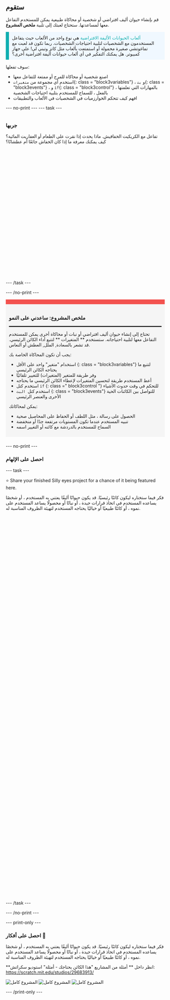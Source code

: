 ## ستقوم

قم بإنشاء حيوان أليف افتراضي أو شخصية أو محاكاة طبيعية يمكن للمستخدم التفاعل معها لمساعدتها. ستحتاج لعبتك إلى تلبية **ملخص المشروع**.

<p style="border-left: solid; border-width:10px; border-color: #0faeb0; background-color: aliceblue; padding: 10px;">
<span style="color: #0faeb0">ألعاب الحيوانات الأليفة الافتراضية</span> هي نوع واحد من الألعاب حيث يتفاعل المستخدمون مع الشخصيات لتلبية احتياجات الشخصيات. ربما تكون قد لعبت مع تماغوتشي صغيرة محمولة أو استمتعت بألعاب مثل كاتز وتبني لي! على جهاز كمبيوتر. هل يمكنك التفكير في أي ألعاب حيوانات أليفة افتراضية أخرى؟
</p>

سوف تفعلها:
+ اصنع شخصية أو محاكاة للمرح أو ممتعة للتفاعل معها
+ استخدم أي مجموعة من `متغيرات`{: class = "block3variables"} ، و `بث`{: class = "block3events"} ، و `if`{: class = "block3control"} ، بالمهارات التي تعلمتها بالفعل ، للسماح للمستخدم بتلبية احتياجات الشخصية
+ افهم كيف تتحكم الخوارزميات في الشخصيات في الألعاب والتطبيقات

--- no-print --- --- task ---

<div style="display: flex; flex-wrap: wrap">
<div style="flex-basis: 200px; flex-grow: 1">

### جربها

تفاعل مع الكريكيت الخفافيش. ماذا يحدث إذا نقرت على الطعام أو العفاريت المائية؟ كيف يمكنك معرفة ما إذا كان الخفاش جائعًا أم عطشانًا؟

</div>
<div>
<div class="scratch-preview" style="margin-left: 15px;">
  <iframe allowtransparency="true" width="485" height="402" src="" frameborder="0"></iframe>
</div>

</div>
</div>

--- /task ---

--- /no-print ---

<div style="border-top: 15px solid #f3524f; background-color: whitesmoke; margin-bottom: 20px; padding: 10px;">

### ملخص المشروع: ساعدني على النمو
<hr style="border-top: 2px solid black;">
تحتاج إلى إنشاء حيوان أليف افتراضي أو نبات أو محاكاة أخرى يمكن للمستخدم التفاعل معها لتلبية احتياجاته. ستستخدم ** المتغيرات ** لتتبع أداء الكائن الرئيسي. قد تشعر بالسعادة, الملل, العطش أو النعاس. 

يجب أن تكون المحاكاة الخاصة بك:
+ استخدام "متغير" واحد على الأقل {: class = "block3variables"} لتتبع ما يحتاجه الكائن الرئيسي
+ وفر طريقة للمتغير (المتغيرات) للتغيير تلقائيًا
+ أعط المستخدم طريقة لتحسين المتغيرات لإعطاء الكائن الرئيسي ما يحتاجه
+ استخدم كتل `if` {: class =" block3control "} للتحكم في وقت حدوث الأشياء
+ استخدم كتل` البث` {: class = "block3events"} للتواصل بين الكائنات الحية الأخرى والعنصر الرئيسي

يمكن لمحاكاتك:
+ الحصول على رسالة ، مثل اللطف أو الحفاظ على المحاصيل صحية
+ تنبيه المستخدم عندما تكون المستويات مرتفعة جدًا أو منخفضة
+ السماح للمستخدم بالدردشة مع كائنه أو التغيير اسمه
</div>

--- no-print ---

### احصل على الإلهام

--- task ---

⭐ Share your finished Silly eyes project for a chance of it being featured here.

فكر فيما ستختاره ليكون كائنًا رئيسيًا. قد يكون حيوانًا أليفًا يعتني به المستخدم ، أو شخصًا يساعده المستخدم في اتخاذ قرارات جيدة ، أو نباتًا أو محصولًا يساعد المستخدم على نموه ، أو كائنًا طبيعيًا أو خياليًا يحتاجه المستخدم لتهيئة الظروف المناسبة له.
<div class="scratch-preview" style="margin-left: 15px;">
  <iframe allowtransparency="true" width="485" height="402" src="" frameborder="0"></iframe>
</div>
<div class="scratch-preview" style="margin-left: 15px;">
  <iframe allowtransparency="true" width="485" height="402" src="" frameborder="0"></iframe>
</div>
<div class="scratch-preview" style="margin-left: 15px;">
  <iframe allowtransparency="true" width="485" height="402" src="" frameborder="0"></iframe>
</div>

--- /task ---

--- /no-print ---

--- print-only ---

### احصل على أفكار 💭

فكر فيما ستختاره ليكون كائنًا رئيسيًا. قد يكون حيوانًا أليفًا يعتني به المستخدم ، أو شخصًا يساعده المستخدم في اتخاذ قرارات جيدة ، أو نباتًا أو محصولًا يساعد المستخدم على نموه ، أو كائنًا طبيعيًا أو خياليًا يحتاجه المستخدم لتهيئة الظروف المناسبة له.

**انظر داخل ** أمثلة من المشاريع "هذا الكائن يحتاجك - أمثلة" استوديو سكراتش: https://scratch.mit.edu/studios/29683913/

![المشروع كامل](images/bat-project.png) ![المشروع كامل](images/watermelon-project.png) ![المشروع كامل](images/rainbow-project.png)

--- /print-only ---



